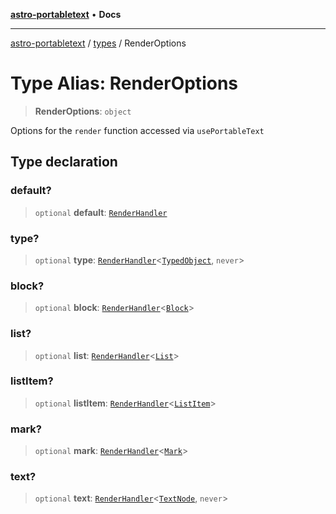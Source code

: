 [**astro-portabletext**](../../README.md) • **Docs**

***

[astro-portabletext](../../README.md) / [types](../README.md) / RenderOptions

# Type Alias: RenderOptions

> **RenderOptions**: `object`

Options for the `render` function accessed via `usePortableText`

## Type declaration

### default?

> `optional` **default**: [`RenderHandler`](RenderHandler.md)

### type?

> `optional` **type**: [`RenderHandler`](RenderHandler.md)\<[`TypedObject`](../interfaces/TypedObject.md), `never`\>

### block?

> `optional` **block**: [`RenderHandler`](RenderHandler.md)\<[`Block`](../interfaces/Block.md)\>

### list?

> `optional` **list**: [`RenderHandler`](RenderHandler.md)\<[`List`](List.md)\>

### listItem?

> `optional` **listItem**: [`RenderHandler`](RenderHandler.md)\<[`ListItem`](ListItem.md)\>

### mark?

> `optional` **mark**: [`RenderHandler`](RenderHandler.md)\<[`Mark`](../interfaces/Mark.md)\>

### text?

> `optional` **text**: [`RenderHandler`](RenderHandler.md)\<[`TextNode`](TextNode.md), `never`\>

